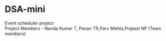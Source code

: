 # DSA-mini
Event scheduler project
<br>
Project Members - Nanda Kumar T, Pavan TR,Parv Mehta,Prajwal NP (Team members)
